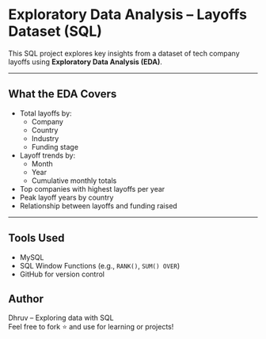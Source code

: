 # Exploratory Data Analysis – Layoffs Dataset (SQL)

This SQL project explores key insights from a dataset of tech company layoffs using **Exploratory Data Analysis (EDA)**.

---

## What the EDA Covers

- Total layoffs by:
  - Company
  - Country
  - Industry
  - Funding stage
- Layoff trends by:
  - Month
  - Year
  - Cumulative monthly totals
- Top companies with highest layoffs per year
- Peak layoff years by country
- Relationship between layoffs and funding raised

---

## Tools Used

- MySQL
- SQL Window Functions (e.g., `RANK()`, `SUM() OVER`)
- GitHub for version control



## Author

Dhruv – Exploring data with SQL  
Feel free to fork ⭐ and use for learning or projects!
